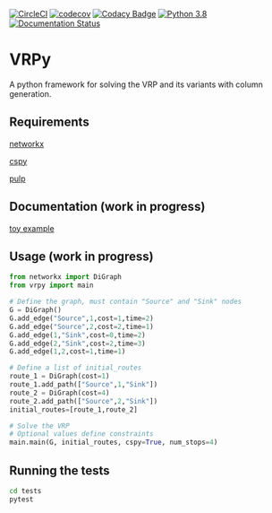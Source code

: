 [![CircleCI](https://circleci.com/gh/Kuifje02/vrpy.svg?style=svg)](https://circleci.com/gh/Kuifje02/vrpy)
[![codecov](https://codecov.io/gh/Kuifje02/vrpy/branch/master/graph/badge.svg)](https://codecov.io/gh/Kuifje02/vrpy)
[![Codacy Badge](https://api.codacy.com/project/badge/Grade/6f27b9ccd1c2446aa1dba15e701aa9b0)](https://app.codacy.com/manual/Kuifje02/vrpy?utm_source=github.com&utm_medium=referral&utm_content=Kuifje02/vrpy&utm_campaign=Badge_Grade_Dashboard)
[![Python 3.8](https://img.shields.io/badge/python-3.8-blue.svg)](https://www.python.org/downloads/release/python-360/)
[![Documentation Status](https://readthedocs.org/projects/vrpy/badge/?version=latest)](https://vrpy.readthedocs.io/en/latest/?badge=latest)


# VRPy
A python framework for solving the VRP and its variants with column generation.

## Requirements

[networkx](https://pypi.org/project/networkx/)

[cspy](https://pypi.org/project/cspy/)

[pulp](https://pypi.org/project/PuLP/)

<!--[ortools](https://developers.google.com/optimization/install/python)-->

## Documentation (work in progress)

[toy example](https://fr.overleaf.com/read/zmqqdbgtmmnv
)

## Usage (work in progress)

```python
from networkx import DiGraph
from vrpy import main

# Define the graph, must contain "Source" and "Sink" nodes
G = DiGraph()
G.add_edge("Source",1,cost=1,time=2)
G.add_edge("Source",2,cost=2,time=1)
G.add_edge(1,"Sink",cost=0,time=2)
G.add_edge(2,"Sink",cost=2,time=3)
G.add_edge(1,2,cost=1,time=1)

# Define a list of initial_routes
route_1 = DiGraph(cost=1)
route_1.add_path(["Source",1,"Sink"])
route_2 = DiGraph(cost=4)
route_2.add_path(["Source",2,"Sink"])
initial_routes=[route_1,route_2]

# Solve the VRP
# Optional values define constraints
main.main(G, initial_routes, cspy=True, num_stops=4)
```

## Running the tests

```sh
cd tests
pytest
```